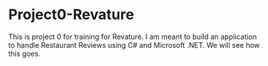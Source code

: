 # Project0-Revature
This is project 0 for training for Revature. I am meant to build an application to handle Restaurant Reviews using C# and Microsoft .NET. We will see how this goes. 
